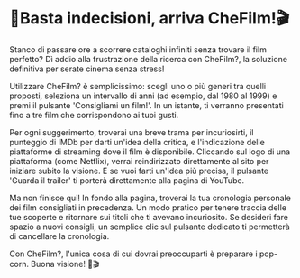 # 🍿Basta indecisioni, arriva CheFilm!🎬
Stanco di passare ore a scorrere cataloghi infiniti senza trovare il film perfetto? Dì addio alla frustrazione della ricerca con CheFilm?, la soluzione definitiva per serate cinema senza stress!

Utilizzare CheFilm? è semplicissimo: scegli uno o più generi tra quelli proposti, seleziona un intervallo di anni (ad esempio, dal 1980 al 1999) e premi il pulsante 'Consigliami un film!'. In un istante, ti verranno presentati fino a tre film che corrispondono ai tuoi gusti.

Per ogni suggerimento, troverai una breve trama per incuriosirti, il punteggio di IMDb per darti un'idea della critica, e l'indicazione delle piattaforme di streaming dove il film è disponibile. Cliccando sul logo di una piattaforma (come Netflix), verrai reindirizzato direttamente al sito per iniziare subito la visione. E se vuoi farti un'idea più precisa, il pulsante 'Guarda il trailer' ti porterà direttamente alla pagina di YouTube.

Ma non finisce qui! In fondo alla pagina, troverai la tua cronologia personale dei film consigliati in precedenza. Un modo pratico per tenere traccia delle tue scoperte e ritornare sui titoli che ti avevano incuriosito. Se desideri fare spazio a nuovi consigli, un semplice clic sul pulsante dedicato ti permetterà di cancellare la cronologia.

Con CheFilm?, l'unica cosa di cui dovrai preoccuparti è preparare i pop-corn. Buona visione! 🍿🎬

